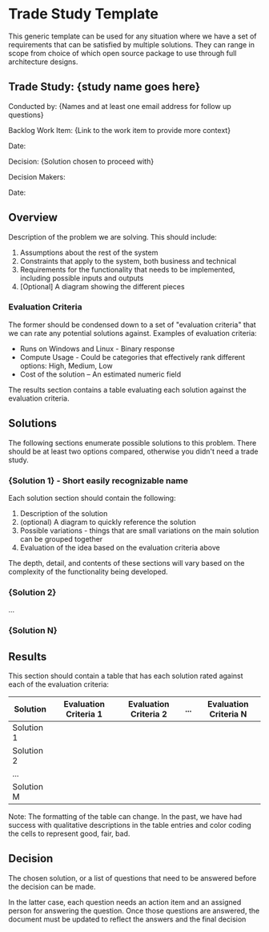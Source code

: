 # Trade Study Template

This generic template can be used for any situation where we have a set of requirements that can be satisfied
by multiple solutions. They can range in scope from choice of which open source package to use through full
architecture designs.

## Trade Study: {study name goes here}

Conducted by: {Names and at least one email address for follow up questions}

Backlog Work Item: {Link to the work item to provide more context}

Date:

Decision: {Solution chosen to proceed with}

Decision Makers:

Date:

## Overview

Description of the problem we are solving. This should include:

1. Assumptions about the rest of the system
1. Constraints that apply to the system, both business and technical
1. Requirements for the functionality that needs to be implemented, including possible inputs and outputs
1. [Optional] A diagram showing the different pieces

### Evaluation Criteria

The former should be condensed down to a set of "evaluation criteria" that we can rate any potential solutions
against. Examples of evaluation criteria:

* Runs on Windows and Linux - Binary response
* Compute Usage - Could be categories that effectively rank different options: High, Medium, Low
* Cost of the solution – An estimated numeric field

The results section contains a table evaluating each solution against the evaluation criteria.

## Solutions

The following sections enumerate possible solutions to this problem. There should be at least two options
compared, otherwise you didn't need a trade study.

### {Solution 1} - Short easily recognizable name

Each solution section should contain the following:

1. Description of the solution
1. (optional) A diagram to quickly reference the solution
1. Possible variations - things that are small variations on the main solution can be grouped together
1. Evaluation of the idea based on the evaluation criteria above

The depth, detail, and contents of these sections will vary based on the complexity of the functionality
being developed.

### {Solution 2}

...

### {Solution N}

## Results

This section should contain a table that has each solution rated against each of the evaluation criteria:

|Solution|Evaluation Criteria 1|Evaluation Criteria 2|...|Evaluation Criteria N|
|--------|---------------------|---------------------|---|---------------------|
|Solution 1|||||
|Solution 2|||||
|...|||||
|Solution M|||||

Note: The formatting of the table can change. In the past, we have had success with qualitative descriptions
in the table entries and color coding the cells to represent good, fair, bad.

## Decision

The chosen solution, or a list of questions that need to be answered before the decision can be made.

In the latter case, each question needs an action item and an assigned person for answering the question.
Once those questions are answered, the document must be updated to reflect the answers and the final decision
